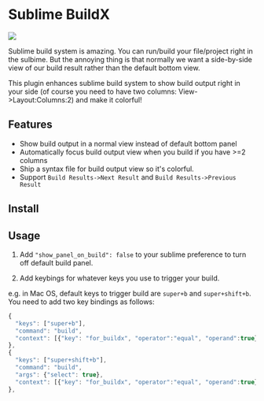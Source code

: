 # Sublime BuildX

![](./demo.png)

Sublime build system is amazing. You can run/build your file/project right in the sulbime. But the annoying thing is that normally we want a side-by-side view of our build result rather than the default bottom view.

This plugin enhances sublime build system to show build output right in your side (of course you need to have two columns: View->Layout:Columns:2) and make it colorful!

## Features

- Show build output in a normal view instead of default bottom panel
- Automatically focus build output view when you build if you have >=2 columns
- Ship a syntax file for build output view so it's colorful.
- Support `Build Results->Next Result` and `Build Results->Previous Result`

## Install

## Usage

1. Add `"show_panel_on_build": false` to your sublime preference to turn off default build panel.

2. Add keybings for whatever keys you use to trigger your build.

e.g. in Mac OS, default keys to trigger build are `super+b` and `super+shift+b`. You need to add two key bindings as follows:

```js
{
  "keys": ["super+b"],
  "command": "build",
  "context": [{"key": "for_buildx", "operator":"equal", "operand":true}]
},
{
  "keys": ["super+shift+b"],
  "command": "build",
  "args": {"select": true},
  "context": [{"key": "for_buildx", "operator":"equal", "operand":true}]
},
```
